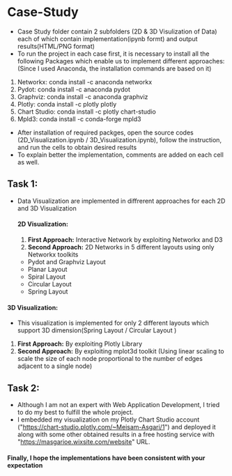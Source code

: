 # Case-Study
- Case Study folder contain 2 subfolders (2D & 3D Visulization of Data) each of which contain implementation(ipynb formt) and output results(HTML/PNG format) 
- To run the project in each case first, it is necessary to install all the following Packages which enable us to implement different approaches:
(Since I used Anaconda, the installation commands are based on it)
1. Networkx: conda install -c anaconda networkx
2. Pydot: conda install -c anaconda pydot
3. Graphviz: conda install -c anaconda graphviz
4. Plotly: conda install -c plotly plotly 
5. Chart Studio: conda install -c plotly chart-studio
6. Mpld3: conda install -c conda-forge mpld3 
- After installation of required packges, open the source codes (2D_Visualization.ipynb / 3D_Visualization.ipynb), follow the instruction, and run the cells to obtain desired results
- To explain better the implementation, comments are added on each cell as well.

## Task 1:
- Data Visualization are implemented in diffrerent approaches for each 2D and 3D Visualization 
  #### 2D Visualization:
  1. **First Approach:** Interactive Network by exploiting Networkx and D3
  2. **Second Approach:** 2D Networks in 5 different layouts using only Networkx toolkits
  - Pydot and Graphviz Layout 
  - Planar Layout
  - Spiral Layout
  - Circular Layout
  - Spring Layout
 #### 3D Visualization:
 - This visualization is implemented for only 2 different layouts which support 3D dimension(Spring Layout / Circular Layout )
 1. **First Approach:** By exploiting Plotly Library
 2. **Second Approach:** By exploiting mplot3d toolkit (Using linear scaling to scale the size of each node proportional to the number of edges adjacent to a single node)
 
 ## Task 2:
- Although I am not an expert with Web Application Development, I tried to do my best to fulfill the whole project.
- I embedded  my visualization on my Plotly Chart Studio account ("https://chart-studio.plotly.com/~Meisam-Asgari/1") and deployed it along with some other obtained results in a free hosting service with "https://masgarioe.wixsite.com/website" URL.

#### Finally, I hope the implementations have been  consistent with your expectation

